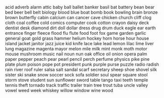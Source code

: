 acid
adverb
alarm
attic
baby
ball
ballet
banker
basil
bat
battery
bean
bear
bed
beer
bell
belt
biology
blood
blue
boat
bomb
book
bowling
brain
bronze
brown
butterfly
cabin
calcium
can
cancer
cave
chicken
church
cliff
clog
cloth
coal
coffee
cold
comics
computer
cook
cotton
crayon
daisy
deck
dentist
desk
diamond
dirt
doll
dollar
dress
drug
drum
duck
eagle
ear
earth
entrance
finger
fleece
flood
flu
flute
food
foot
fox
game
garden
garlic
general
goat
gold
grass
hammer
helium
hockey
horn
horse
hour
house
island
jacket
janitor
jazz
juice
kid
knife
lace
lake
lead
lemon
lilac
lime
liver
lung
magazine
magenta
mayor
melon
mile
milk
mint
monk
moth
motor
mouse
mushroom
music
nail
noun
nun
oak
office
oil
onion
opera
palm
paper
pepper
peach
pear
pearl
pencil
perch
perfume
physics
pike
pine
plate
plum
poison
pope
pot
president
punk
purple
purse
puzzle
radio
radish
rain
river
roof
ruler
salsa
salt
sandal
scarf
secretary
sheep
shoe
shovel
silk
sister
ski
snake
snow
soccer
sock
sofa
soldier
soul
spear
square
stool
storm
stove
student
sun
sunflower
sword
table
tango
taxi
teeth
temple
tennis
theft
tornado
track
traffic
trailer
train
tree
trout
tuba
uncle
valley
vowel
weed
week
whiskey
willow
window
wine
wood
